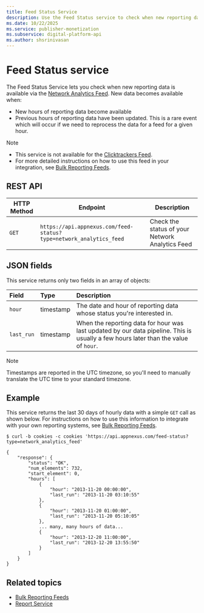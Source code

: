 ```yaml
---
title: Feed Status Service
description: Use the Feed Status service to check when new reporting data is available via the network analytics feed.
ms.date: 10/22/2025
ms.service: publisher-monetization
ms.subservice: digital-platform-api
ms.author: shsrinivasan
---
```


# Feed Status service

The Feed Status Service lets you check when new reporting data is available via the [Network Analytics Feed](./network-analytics-feed.md). New data becomes available when:

- New hours of reporting data become available
- Previous hours of reporting data have been updated. This is a rare event which will occur if we need to reprocess the data for a feed for a given hour.

> [!NOTE]
> - This service is not available for the [Clicktrackers Feed](./clicktrackers-feed.md).
> - For more detailed instructions on how to use this feed in your integration, see [Bulk Reporting Feeds](./bulk-reporting-feeds.md).

## REST API

| HTTP Method | Endpoint | Description |
|---|---|---|
| `GET` | `https://api.appnexus.com/feed-status?type=network_analytics_feed` | Check the status of your Network Analytics Feed |

## JSON fields

This service returns only two fields in an array of objects:

| Field | Type | Description |
|:---|:---|:---|
| `hour` | timestamp | The date and hour of reporting data whose status you're interested in. |
| `last_run` | timestamp | When the reporting data for hour was last updated by our data pipeline. This is usually a few hours later than the value of `hour`. |

> [!NOTE]
> Timestamps are reported in the UTC timezone, so you'll need to manually translate the UTC time to your standard timezone.

## Example

This service returns the last 30 days of hourly data with a simple `GET` call as shown below. For instructions on how to use this information to integrate with your own reporting systems, see [Bulk Reporting Feeds](./bulk-reporting-feeds.md).

```
$ curl -b cookies -c cookies 'https://api.appnexus.com/feed-status?type=network_analytics_feed'

{
    "response": {
        "status": "OK",
        "num_elements": 732,
        "start_element": 0,
        "hours": [
            {
                "hour": "2013-11-20 00:00:00",
                "last_run": "2013-11-20 03:10:55"
            },
            {
                "hour": "2013-11-20 01:00:00",
                "last_run": "2013-11-20 05:10:05"
            },
            ... many, many hours of data...
            {
                "hour": "2013-12-20 11:00:00",
                "last_run": "2013-12-20 13:55:50"
            }
        ]
    }
}
```

## Related topics

- [Bulk Reporting Feeds](./bulk-reporting-feeds.md)
- [Report Service](./report-service.md)
